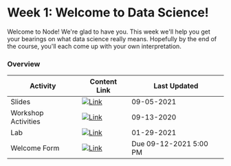 # Week 1: Welcome to Data Science!

Welcome to Node! We're glad to have you. This week we'll help you get your bearings on what data science really means. Hopefully by the end of the course, you'll each come up with your own interpretation. 

### Overview
| **Activity**                   | Content Link    | Last Updated |
| ---------------                | --------------- | ----------   |
| Slides                         | [![Link](../tools/buttons/open-drive.svg)](https://docs.google.com/presentation/d/e/2PACX-1vR6UaFxr9rw9fj2p4TinrpfvvnPP4wqd4-zZ0c6aXsX6enfEQk1JdlBl9BBUWrtWOs5bF5UkVkqex_1/pub?start=false&loop=false&delayms=60000) | 09-05-2021 |
| Workshop Activities            | [![Link](../tools/buttons/open-markdown.svg)](workshop/README.md) | 09-13-2020 | 
| Lab                            | [![Link](../tools/buttons/open-markdown.svg)](../projects/project-1/README.md)  | 01-29-2021 |
| Welcome Form                   | [![Link](../tools/buttons/open-forms.svg)](https://docs.google.com/forms/d/e/1FAIpQLServJP30tJdh10p0Fy6MMjtgEdrkX21z-Y2dNVPSV9z_jAn5g/viewform?usp=sf_link) | Due 09-12-2021 5:00 PM |
